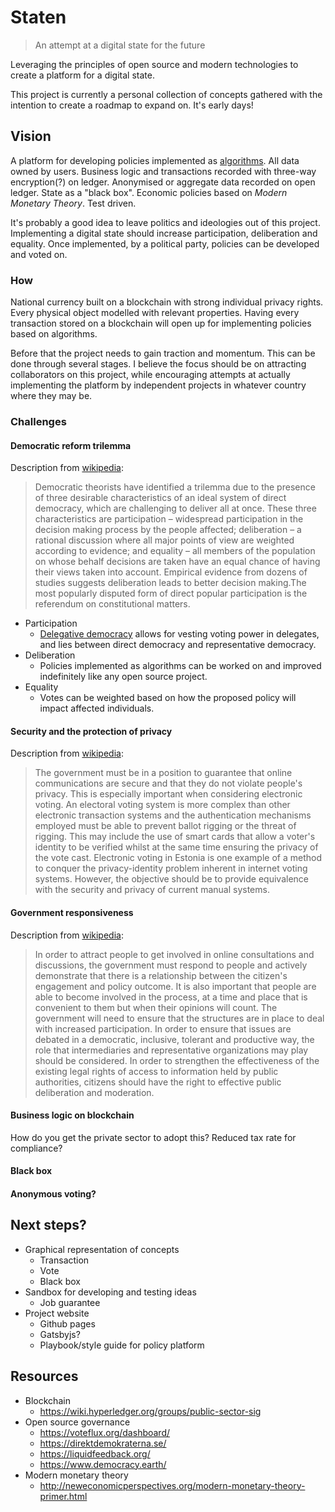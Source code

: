 # Staten
> An attempt at a digital state for the future

Leveraging the principles of open source and modern technologies to create a platform for a digital state. 

This project is currently a personal collection of concepts gathered with the intention to create a roadmap to expand on. It's early days!

## Vision

A platform for developing policies implemented as [algorithms](https://en.wikipedia.org/wiki/Algorithmic_regulation). All data owned by users. Business logic and transactions recorded with three-way encryption(?) on ledger. Anonymised or aggregate data recorded on open ledger. State as a "black box". Economic policies based on *Modern Monetary Theory*. Test driven.

It's probably a good idea to leave politics and ideologies out of this project. Implementing a digital state should increase participation, deliberation and equality. Once implemented, by a political party, policies can be developed and voted on.

### How
 
National currency built on a blockchain with strong individual privacy rights. Every physical object modelled with relevant properties. Having every transaction stored on a blockchain will open up for implementing policies based on algorithms.

Before that the project needs to gain traction and momentum. This can be done through several stages. I believe the focus should be on attracting collaborators on this project, while encouraging attempts at actually implementing the platform by independent projects in whatever country where they may be.

### Challenges

#### Democratic reform trilemma

Description from [wikipedia](https://en.wikipedia.org/wiki/Direct_democracy#Democratic_reform_trilemma):
> Democratic theorists have identified a trilemma due to the presence of three desirable characteristics of an ideal system of direct democracy, which are challenging to deliver all at once. These three characteristics are participation – widespread participation in the decision making process by the people affected; deliberation – a rational discussion where all major points of view are weighted according to evidence; and equality – all members of the population on whose behalf decisions are taken have an equal chance of having their views taken into account. Empirical evidence from dozens of studies suggests deliberation leads to better decision making.The most popularly disputed form of direct popular participation is the referendum on constitutional matters.

- Participation
  - [Delegative democracy](https://en.wikipedia.org/wiki/Delegative_democracy) allows for vesting voting power in delegates, and lies between direct democracy and representative democracy.
- Deliberation
  - Policies implemented as algorithms can be worked on and improved indefinitely like any open source project. 
- Equality
  - Votes can be weighted based on how the proposed policy will impact affected individuals.

#### Security and the protection of privacy

Description from [wikipedia](https://en.wikipedia.org/wiki/E-democracy#Security_and_the_protection_of_privacy):
> The government must be in a position to guarantee that online communications are secure and that they do not violate people's privacy. This is especially important when considering electronic voting. An electoral voting system is more complex than other electronic transaction systems and the authentication mechanisms employed must be able to prevent ballot rigging or the threat of rigging. This may include the use of smart cards that allow a voter's identity to be verified whilst at the same time ensuring the privacy of the vote cast. Electronic voting in Estonia is one example of a method to conquer the privacy-identity problem inherent in internet voting systems. However, the objective should be to provide equivalence with the security and privacy of current manual systems.

#### Government responsiveness

Description from [wikipedia](https://en.wikipedia.org/wiki/E-democracy#Government_responsiveness):
> In order to attract people to get involved in online consultations and discussions, the government must respond to people and actively demonstrate that there is a relationship between the citizen's engagement and policy outcome. It is also important that people are able to become involved in the process, at a time and place that is convenient to them but when their opinions will count. The government will need to ensure that the structures are in place to deal with increased participation.
> In order to ensure that issues are debated in a democratic, inclusive, tolerant and productive way, the role that intermediaries and representative organizations may play should be considered. In order to strengthen the effectiveness of the existing legal rights of access to information held by public authorities, citizens should have the right to effective public deliberation and moderation.

#### Business logic on blockchain

How do you get the private sector to adopt this? Reduced tax rate for compliance?

#### Black box

#### Anonymous voting?

## Next steps?

- Graphical representation of concepts
  - Transaction
  - Vote
  - Black box
- Sandbox for developing and testing ideas
  - Job guarantee
- Project website
  - Github pages
  - Gatsbyjs?
  - Playbook/style guide for policy platform

## Resources

- Blockchain
   - https://wiki.hyperledger.org/groups/public-sector-sig
- Open source governance
   - https://voteflux.org/dashboard/
   - https://direktdemokraterna.se/
   - https://liquidfeedback.org/
   - https://www.democracy.earth/
- Modern monetary theory
   - http://neweconomicperspectives.org/modern-monetary-theory-primer.html
